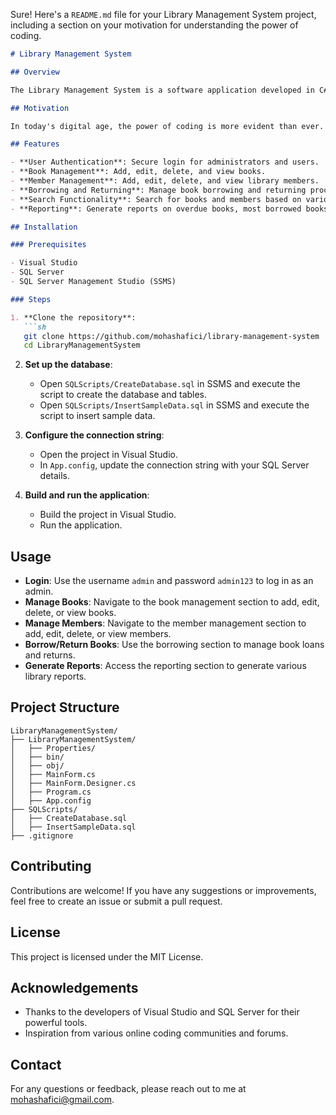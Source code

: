 Sure! Here's a `README.md` file for your Library Management System project, including a section on your motivation for understanding the power of coding.

```markdown
# Library Management System

## Overview

The Library Management System is a software application developed in C# with a SQL Server backend. It is designed to manage the various operations of a library, including user authentication, book management, member management, and book borrowing/returning processes. The system also includes search functionality and reporting features.

## Motivation

In today's digital age, the power of coding is more evident than ever. As someone who understands the transformative potential of technology, I embarked on this project to harness the power of programming to create a robust and efficient solution for managing library operations. This project not only showcases my coding skills but also my commitment to solving real-world problems through technology.

## Features

- **User Authentication**: Secure login for administrators and users.
- **Book Management**: Add, edit, delete, and view books.
- **Member Management**: Add, edit, delete, and view library members.
- **Borrowing and Returning**: Manage book borrowing and returning processes.
- **Search Functionality**: Search for books and members based on various criteria.
- **Reporting**: Generate reports on overdue books, most borrowed books, etc.

## Installation

### Prerequisites

- Visual Studio
- SQL Server
- SQL Server Management Studio (SSMS)

### Steps

1. **Clone the repository**:
   ```sh
   git clone https://github.com/mohashafici/library-management-system
   cd LibraryManagementSystem
   ```

2. **Set up the database**:
   - Open `SQLScripts/CreateDatabase.sql` in SSMS and execute the script to create the database and tables.
   - Open `SQLScripts/InsertSampleData.sql` in SSMS and execute the script to insert sample data.

3. **Configure the connection string**:
   - Open the project in Visual Studio.
   - In `App.config`, update the connection string with your SQL Server details.

4. **Build and run the application**:
   - Build the project in Visual Studio.
   - Run the application.

## Usage

- **Login**: Use the username `admin` and password `admin123` to log in as an admin.
- **Manage Books**: Navigate to the book management section to add, edit, delete, or view books.
- **Manage Members**: Navigate to the member management section to add, edit, delete, or view members.
- **Borrow/Return Books**: Use the borrowing section to manage book loans and returns.
- **Generate Reports**: Access the reporting section to generate various library reports.

## Project Structure

```
LibraryManagementSystem/
├── LibraryManagementSystem/
│   ├── Properties/
│   ├── bin/
│   ├── obj/
│   ├── MainForm.cs
│   ├── MainForm.Designer.cs
│   ├── Program.cs
│   ├── App.config
├── SQLScripts/
│   ├── CreateDatabase.sql
│   ├── InsertSampleData.sql
├── .gitignore
```

## Contributing

Contributions are welcome! If you have any suggestions or improvements, feel free to create an issue or submit a pull request.

## License

This project is licensed under the MIT License.

## Acknowledgements

- Thanks to the developers of Visual Studio and SQL Server for their powerful tools.
- Inspiration from various online coding communities and forums.

## Contact

For any questions or feedback, please reach out to me at mohashafici@gmail.com.


